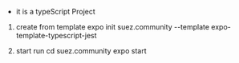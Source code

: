 - it is a typeScript Project

1. create from template
expo init suez.community --template expo-template-typescript-jest

2. start run 
cd suez.community
expo start
